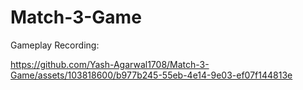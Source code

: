 # Match-3-Game
Gameplay Recording:


https://github.com/Yash-Agarwal1708/Match-3-Game/assets/103818600/b977b245-55eb-4e14-9e03-ef07f144813e

